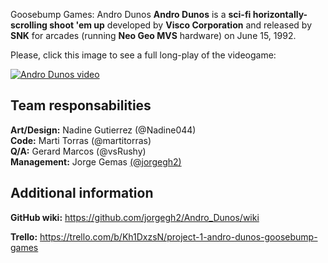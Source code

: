 Goosebump Games: Andro Dunos
**Andro Dunos** is a **sci-fi horizontally-scrolling shoot 'em up** developed by **Visco Corporation** and released by **SNK** for arcades (running **Neo Geo MVS** hardware) on June 15, 1992.

Please, click this image to see a full long-play of the videogame:

[![Andro Dunos video](https://github.com/jorgegh2/Project1/blob/master/docs/User_Interface/0005.png)](https://www.youtube.com/embed/iQOrXlf34es)

## Team responsabilities
**Art/Design:** Nadine Gutierrez (@Nadine044)    
**Code:** Marti Torras (@martitorras)    
**Q/A:** Gerard Marcos (@vsRushy)    
**Management:** Jorge Gemas [(@jorgegh2)](https://github.com/jorgegh2)

## Additional information
**GitHub wiki:** https://github.com/jorgegh2/Andro_Dunos/wiki

**Trello:** https://trello.com/b/Kh1DxzsN/project-1-andro-dunos-goosebump-games


